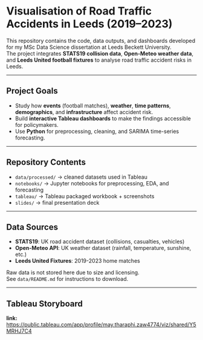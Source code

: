 # Visualisation of Road Traffic Accidents in Leeds (2019–2023)

This repository contains the code, data outputs, and dashboards developed for my MSc Data Science dissertation at Leeds Beckett University.  
The project integrates **STATS19 collision data**, **Open-Meteo weather data**, and **Leeds United football fixtures** to analyse road traffic accident risks in Leeds.

---

## Project Goals
- Study how **events** (football matches), **weather**, **time patterns**, **demographics**, and **infrastructure** affect accident risk.  
- Build **interactive Tableau dashboards** to make the findings accessible for policymakers.  
- Use **Python** for preprocessing, cleaning, and SARIMA time-series forecasting.  

---

## Repository Contents
- `data/processed/` → cleaned datasets used in Tableau  
- `notebooks/` → Jupyter notebooks for preprocessing, EDA, and forecasting  
- `tableau/` → Tableau packaged workbook + screenshots  
- `slides/` → final presentation deck   

---

## Data Sources
- **STATS19**: UK road accident dataset (collisions, casualties, vehicles)  
- **Open-Meteo API**: UK weather dataset (rainfall, temperature, sunshine, etc.) 
- **Leeds United Fixtures**: 2019-2023 home matches  

Raw data is not stored here due to size and licensing.  
See `data/README.md` for instructions to download.  

---

## Tableau Storyboard

**link:** https://public.tableau.com/app/profile/may.tharaphi.zaw4774/viz/shared/Y5MRHJ7C4


